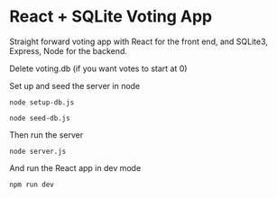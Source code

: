 # React + SQLite Voting App

Straight forward voting app with React for the front end, and SQLite3, Express, Node for the backend.


Delete voting.db (if you want votes to start at 0)

Set up and seed the server in node
```
node setup-db.js
```
```
node seed-db.js
```

Then run the server
```
node server.js
```

And run the React app in dev mode
```
npm run dev
```